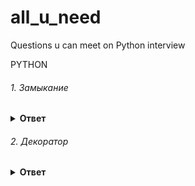 # all_u_need
Questions u can meet on Python interview

PYTHON

###### 1. Замыкание

<details><summary><b>Ответ</b></summary>
<p>

#### Ответ:
  <p>
Замыкание (closure), это такая функция, которая ссылается на локальные переменные (использует их в своём теле) в области видимости, в котток я орой она была создана. Этим замыкание отличается от обычной функции, которая может использовать только свои аргументы и глобальные переменные.
  </p>
def mul(a):
  def helper(b):
    return a * b
  return helper
  <p>
<b> Local </b>
  
Эту область видимости имеют переменные, которые создаются и используются внутри функций.

<b> Enclosing</b> 
  
Суть данной области видимости в том, что внутри функции могут быть вложенные функции и локальные переменные, так вот локальная переменная функции для ее вложенной функции находится в enclosing области видимости.

<b> Global</b> 

Переменные области видимости global – это глобальные переменные уровня модуля

<b> Built-in</b> 

Уровень Python интерпретатора. В рамках этой области видимости находятся функции open, len и т.п., также туда входят исключения. Эти сущности доступны в любом модуле Python и не требуют предварительного импорта. Built-in – это максимально широкая область видимости.
</p>
</p>
</details>


###### 2. Декоратор

<details><summary><b>Ответ</b></summary>
<p>

#### Ответ:
Декораторы — это, по сути, "обёртки", которые дают нам возможность изменить поведение функции, не изменяя её код.
Декоратор:

def wraper(func):
    def wrapper():
        print('1')
        func()
        print('3')
    return wrapper
 
@wraper
def decorated_func():
    print('2')
 
 
Декоратор с параметром:
def parametr_decorator(param: str):
    def decorator(func):
        def new_func():
            print('1')
            func()
            print('3')
        return new_func
    print(param)
    return decorator
 
 
@parametr_decorator('parametr')
def decorated():
    print('2')

</p>
</details>
